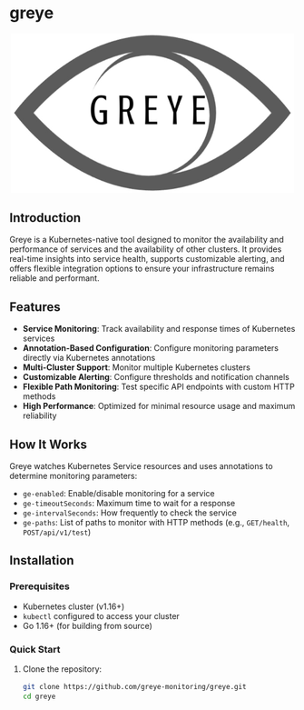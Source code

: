 # greye

<p align="center">
  <img src="assets/logo.jpeg" alt="logo" width="500">
</p>

## Introduction

Greye is a Kubernetes-native tool designed to monitor the availability and performance of services and the availability of other clusters.
It provides real-time insights into service health, supports customizable alerting, and offers flexible integration options to ensure your infrastructure remains reliable and performant.

## Features

- **Service Monitoring**: Track availability and response times of Kubernetes services
- **Annotation-Based Configuration**: Configure monitoring parameters directly via Kubernetes annotations
- **Multi-Cluster Support**: Monitor multiple Kubernetes clusters
- **Customizable Alerting**: Configure thresholds and notification channels
- **Flexible Path Monitoring**: Test specific API endpoints with custom HTTP methods
- **High Performance**: Optimized for minimal resource usage and maximum reliability

## How It Works

Greye watches Kubernetes Service resources and uses annotations to determine monitoring parameters:

- `ge-enabled`: Enable/disable monitoring for a service
- `ge-timeoutSeconds`: Maximum time to wait for a response
- `ge-intervalSeconds`: How frequently to check the service
- `ge-paths`: List of paths to monitor with HTTP methods (e.g., `GET/health`, `POST/api/v1/test`)

## Installation

### Prerequisites

- Kubernetes cluster (v1.16+)
- `kubectl` configured to access your cluster
- Go 1.16+ (for building from source)

### Quick Start

1. Clone the repository:

   ```bash
   git clone https://github.com/greye-monitoring/greye.git
   cd greye
   ```